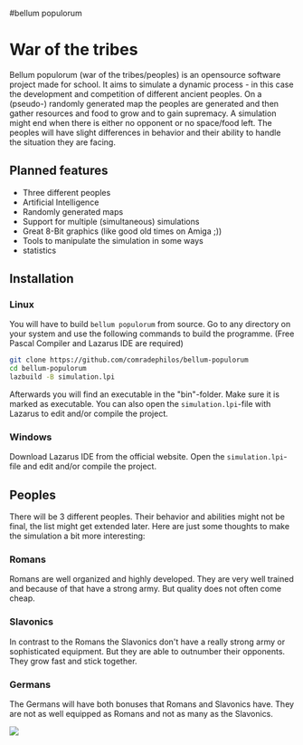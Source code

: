 #bellum populorum
# War of the tribes

Bellum populorum (war of the tribes/peoples) is an opensource software project made for school. It aims to simulate
a dynamic process - in this case the development and competition of different ancient peoples. On a (pseudo-)
randomly generated map the peoples are generated and then gather resources and food to grow and to gain supremacy.
A simulation might end when there is either no opponent or no space/food left. The peoples will have slight
differences in behavior and their ability to handle the situation they are facing.

## Planned features
<p>
<ul>
<li>Three different peoples</li>
<li>Artificial Intelligence</li>
<li>Randomly generated maps</li>
<li>Support for multiple (simultaneous) simulations</li>
<li>Great 8-Bit graphics (like good old times on Amiga ;))</li>
<li>Tools to manipulate the simulation in some ways</li>
<li>statistics</li>
</ul>
</p>

## Installation

### Linux
You will have to build `bellum populorum` from source. Go to any directory on your system and use the
following commands to build the programme. (Free Pascal Compiler and Lazarus IDE are required)
```bash
git clone https://github.com/comradephilos/bellum-populorum
cd bellum-populorum
lazbuild -B simulation.lpi
```
Afterwards you will find an executable in the "bin"-folder. Make sure it is marked as executable.
You can also open the `simulation.lpi`-file with Lazarus to edit and/or compile the project.

### Windows
Download Lazarus IDE from the official website. Open the `simulation.lpi`-file and edit and/or compile the
project.

## Peoples
There will be 3 different peoples. Their behavior and abilities might not be final, the list might get
extended later. Here are just some thoughts to make the simulation a bit more interesting:

### Romans
Romans are well organized and highly developed. They are very well trained and because of that have a strong
army. But quality does not often come cheap.

### Slavonics
In contrast to the Romans the Slavonics don't have a really strong army or sophisticated equipment. But they are
able to outnumber their opponents. They grow fast and stick together.

### Germans
The Germans will have both bonuses that Romans and Slavonics have. They are not as well equipped as Romans and
not as many as the Slavonics.

<img style="float:left" src="https://dl.dropboxusercontent.com/u/76923843/18092014.png">
